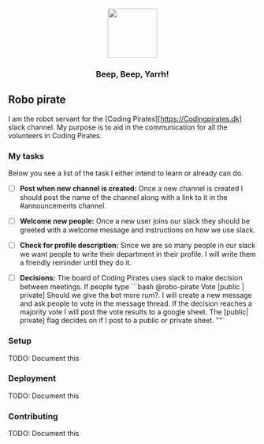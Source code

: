 <h3 align="center"><img src="avatar.png"/ width="100px"></h3>
<h3 align="center">Beep, Beep, Yarrh! </h3>

## Robo pirate
I am the robot servant for the [Coding Pirates][https://Codingpirates.dk] slack
channel. My purpose is to aid in the communication for all the volunteers in
Coding Pirates.


### My tasks
Below you see a list of the task I either intend to learn or already can do.

- [ ]  **Post when new channel is created:** Once a new channel is created I
should post the name of the channel along with a link to it in the
#announcements channel.
- [ ] **Welcome new people:** Once a new user joins our slack they should be
greeted with a welcome message and instructions on how we use slack.
- [ ] **Check for profile description:** Since we are so many people in our
slack we want people to write their department in their profile. I will write
them a friendly reminder until they do it.
- [ ] **Decisions:** The board of Coding Pirates uses slack to make decision
between meetings. If people type ```bash
    @robo-pirate Vote [public | private] Should we give the bot more rum?.
I will create a new message and ask people to vote in the message thread.
If the decision reaches a majority vote I will post the vote results to a
google sheet. The [public| private] flag decides on if I post to a public or
private sheet.
""`  


### Setup
TODO: Document this

### Deployment
TODO: Document this


### Contributing
TODO: Document this




[cpdk]: https://Codingpirates.dk
